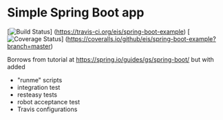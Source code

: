 Simple Spring Boot app
======================

[![Build Status](https://api.travis-ci.org/eis/spring-boot-example.svg?branch=master)]
(https://travis-ci.org/eis/spring-boot-example)
[![Coverage Status](http://img.shields.io/coveralls/eis/spring-boot-example/master.svg)]
(https://coveralls.io/github/eis/spring-boot-example?branch=master)

Borrows from tutorial at https://spring.io/guides/gs/spring-boot/ but with added
  - "runme" scripts
  - integration test
  - resteasy tests
  - robot acceptance test
  - Travis configurations

